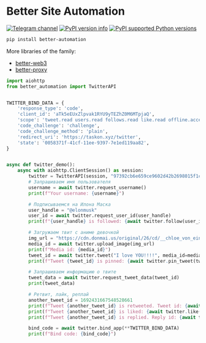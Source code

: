 # Better Site Automation
[![Telegram channel](https://img.shields.io/endpoint?url=https://runkit.io/damiankrawczyk/telegram-badge/branches/master?url=https://t.me/cum_insider)](https://t.me/cum_insider)
[![PyPI version info](https://img.shields.io/pypi/v/better-automation.svg)](https://pypi.python.org/pypi/better-automation)
[![PyPI supported Python versions](https://img.shields.io/pypi/pyversions/better-automation.svg)](https://pypi.python.org/pypi/better-automation)


```bash
pip install better-automation
```


More libraries of the family:
- [better-web3](https://github.com/alenkimov/better_web3)
- [better-proxy](https://github.com/alenkimov/better_proxy)

```python
import aiohttp
from better_automation import TwitterAPI


TWITTER_BIND_DATA = {
    'response_type': 'code',
    'client_id': 'aTk5eEUxZlpvak1RYU9yTEZhZ0M6MTpjaQ',
    'scope': 'tweet.read users.read follows.read like.read offline.access',
    'code_challenge': 'challenge',
    'code_challenge_method': 'plain',
    'redirect_uri': 'https://taskon.xyz/twitter',
    'state': '0058371f-41cf-11ee-9397-7e1ed119aa82',
}


async def twitter_demo():
    async with aiohttp.ClientSession() as session:
        twitter = TwitterAPI(session, "97392cb6e659ce9602d42b2698015f1cb1008de2")
        # Запрашиваем имя пользователя
        username = await twitter.request_username()
        print(f"Your username: {username}")

        # Подписываемся на Илона Маска
        user_handle = "@elonmusk"
        user_id = await twitter.request_user_id(user_handle)
        print(f"{user_handle} is followed: {await twitter.follow(user_id)}")

        # Загружаем твит с аниме девочкой
        img_url = "https://cdn.donmai.us/original/26/cd/__chloe_von_einzbern_fate_and_1_more_drawn_by_anzu_ame__26cdf525d657a8c14cc8758160bc6284.jpg"
        media_id = await twitter.upload_image(img_url)
        print(f"Media id: {media_id}")
        tweet_id = await twitter.tweet("I love YOU!!!!", media_id=media_id)
        print(f"Tweet {tweet_id} is pinned: {await twitter.pin_tweet(tweet_id)}")

        # Запрашиваем информацию о твите
        tweet_data = await twitter.request_tweet_data(tweet_id)
        print(tweet_data)

        # Ретвит, лайк, реплай
        another_tweet_id = 1692431667548528661
        print(f"Tweet {another_tweet_id} is retweeted. Tweet id: {await twitter.retweet(another_tweet_id)}")
        print(f"Tweet {another_tweet_id} is liked: {await twitter.like(another_tweet_id)}")
        print(f"Tweet {another_tweet_id} is replied. Reply id: {await twitter.reply(another_tweet_id, 'I love YOU!!!')}")

        bind_code = await twitter.bind_app(**TWITTER_BIND_DATA)
        print(f"Bind code: {bind_code}")
```
